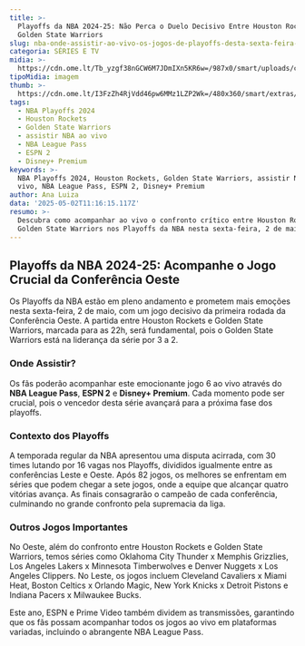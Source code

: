 ```yaml
---
title: >-
  Playoffs da NBA 2024-25: Não Perca o Duelo Decisivo Entre Houston Rockets e
  Golden State Warriors
slug: nba-onde-assistir-ao-vivo-os-jogos-de-playoffs-desta-sexta-feira-0205
categoria: SÉRIES E TV
midia: >-
  https://cdn.ome.lt/Tb_yzgf38nGCW6M7JDmIXn5KR6w=/987x0/smart/uploads/conteudo/fotos/curry-brooks-playoffs-nba.jpg
tipoMidia: imagem
thumb: >-
  https://cdn.ome.lt/I3FzZh4RjVdd46pw6MMz1LZP2Wk=/480x360/smart/extras/conteudos/curry-brooks-playoffs-nba-peq.jpg
tags:
  - NBA Playoffs 2024
  - Houston Rockets
  - Golden State Warriors
  - assistir NBA ao vivo
  - NBA League Pass
  - ESPN 2
  - Disney+ Premium
keywords: >-
  NBA Playoffs 2024, Houston Rockets, Golden State Warriors, assistir NBA ao
  vivo, NBA League Pass, ESPN 2, Disney+ Premium
author: Ana Luiza
data: '2025-05-02T11:16:15.117Z'
resumo: >-
  Descubra como acompanhar ao vivo o confronto crítico entre Houston Rockets e
  Golden State Warriors nos Playoffs da NBA nesta sexta-feira, 2 de maio.
---
```


## Playoffs da NBA 2024-25: Acompanhe o Jogo Crucial da Conferência Oeste

Os Playoffs da NBA estão em pleno andamento e prometem mais emoções nesta sexta-feira, 2 de maio, com um jogo decisivo da primeira rodada da Conferência Oeste. A partida entre Houston Rockets e Golden State Warriors, marcada para as 22h, será fundamental, pois o Golden State Warriors está na liderança da série por 3 a 2.

### Onde Assistir?

Os fãs poderão acompanhar este emocionante jogo 6 ao vivo através do **NBA League Pass**, **ESPN 2** e **Disney+ Premium**. Cada momento pode ser crucial, pois o vencedor desta série avançará para a próxima fase dos playoffs.

### Contexto dos Playoffs

A temporada regular da NBA apresentou uma disputa acirrada, com 30 times lutando por 16 vagas nos Playoffs, divididos igualmente entre as conferências Leste e Oeste. Após 82 jogos, os melhores se enfrentam em séries que podem chegar a sete jogos, onde a equipe que alcançar quatro vitórias avança. As finais consagrarão o campeão de cada conferência, culminando no grande confronto pela supremacia da liga.

### Outros Jogos Importantes

No Oeste, além do confronto entre Houston Rockets e Golden State Warriors, temos séries como Oklahoma City Thunder x Memphis Grizzlies, Los Angeles Lakers x Minnesota Timberwolves e Denver Nuggets x Los Angeles Clippers. No Leste, os jogos incluem Cleveland Cavaliers x Miami Heat, Boston Celtics x Orlando Magic, New York Knicks x Detroit Pistons e Indiana Pacers x Milwaukee Bucks.

Este ano, ESPN e Prime Video também dividem as transmissões, garantindo que os fãs possam acompanhar todos os jogos ao vivo em plataformas variadas, incluindo o abrangente NBA League Pass.
